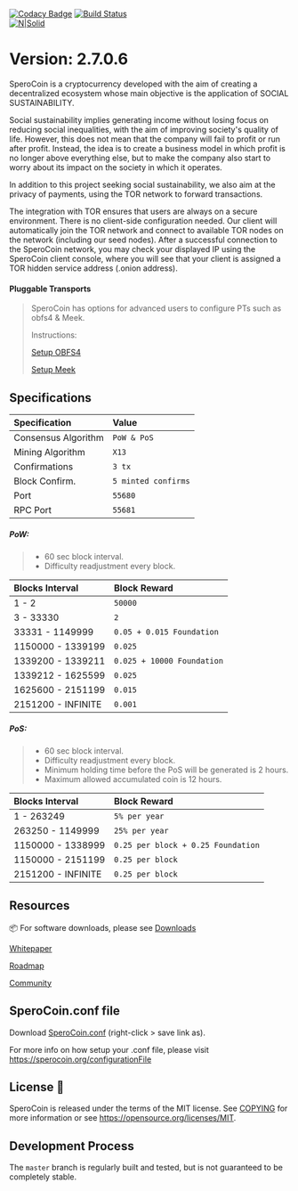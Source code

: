 [![Codacy Badge](https://api.codacy.com/project/badge/Grade/1aa1a2fafa1a41e1bdcba6e453fcba1f)](https://app.codacy.com/app/DigitalCoin1/SperoCoin?utm_source=github.com&utm_medium=referral&utm_content=DigitalCoin1/SperoCoin&utm_campaign=Badge_Grade_Dashboard)
[![Build Status](https://travis-ci.org/DigitalCoin1/SperoCoin.svg?branch=master)](https://travis-ci.org/DigitalCoin1/SperoCoin)
<br>
[![N|Solid](https://i.imgur.com/0BOgWZy.png)](https://sperocoin.org/)

Version: 2.7.0.6
=====================================

SperoCoin is a cryptocurrency developed with the aim of creating a decentralized ecosystem whose main objective is the application of SOCIAL SUSTAINABILITY.

Social sustainability implies generating income without losing focus on reducing social inequalities, with the aim of improving society's quality of life.
However, this does not mean that the company will fail to profit or run after profit. Instead, the idea is to create a business model in which profit is no longer above everything else, but to make the company also start to worry about its impact on the society in which it operates.

In addition to this project seeking social sustainability, we also aim at the privacy of payments, using the TOR network to forward transactions.

The integration with TOR ensures that users are always on a secure environment. There is no client-side configuration needed. Our client will automatically join the TOR network and connect to available TOR nodes on the network (including our seed nodes). After a successful connection to the SperoCoin network, you may check your displayed IP using the SperoCoin client console, where you will see that your client is assigned a TOR hidden service address (.onion address).

#### Pluggable Transports

>SperoCoin has options for advanced users to configure PTs such as obfs4 & Meek. 
>
>Instructions:
>
>[Setup OBFS4]( https://github.com/DigitalCoin1/SperoCoin/blob/master/doc/setup-obfs4.md )
>
>[Setup Meek]( https://github.com/DigitalCoin1/SperoCoin/blob/master/doc/setup-meek.md )


## Specifications

| Specification | Value |
|:-----------|:-----------|
| Consensus Algorithm | `PoW & PoS` |
| Mining Algorithm | `X13` |
| Confirmations | `3 tx` |
| Block Confirm. | `5 minted confirms` |
| Port | `55680` |
| RPC Port | `55681` |


##### PoW:

> - 60 sec block interval.
> - Difficulty readjustment every block.


| Blocks Interval | Block Reward |
|:-----------|:-----------|
| 1 - 2 | `50000` |
| 3 - 33330 | `2` |
| 33331 - 1149999 | `0.05 + 0.015 Foundation` |
| 1150000 - 1339199 | `0.025` |
| 1339200 - 1339211 | `0.025 + 10000 Foundation` |
| 1339212 - 1625599 | `0.025` |
| 1625600 - 2151199 | `0.015` |
| 2151200 - INFINITE | `0.001` |


##### PoS:

> - 60 sec block interval.
> - Difficulty readjustment every block.
> - Minimum holding time before the PoS will be generated is 2 hours.
> - Maximum allowed accumulated coin is 12 hours.

| Blocks Interval | Block Reward |
|:-----------|:-----------|
| 1 - 263249 | `5% per year` |
| 263250 - 1149999 | `25% per year` |
| 1150000 - 1338999 | `0.25 per block + 0.25 Foundation` |
| 1150000 - 2151199 | `0.25 per block` |
| 2151200 - INFINITE | `0.25 per block` |


## Resources

:package: For software downloads, please see [Downloads](https://sperocoin.org/getStarted)

[Whitepaper](https://sperocoin.org/whitepaper/) 

[Roadmap](https://sperocoin.org/roadmap)

[Community](https://sperocoin.org/community)


## SperoCoin.conf file

Download [SperoCoin.conf](https://sperocoin.org/files/SperoCoin.conf.php?action=download) (right-click > save link as).

For more info on how setup your .conf file, please visit https://sperocoin.org/configurationFile


License :bookmark_tabs:
-------

SperoCoin is released under the terms of the MIT license. See [COPYING](COPYING) for more
information or see https://opensource.org/licenses/MIT.



Development Process
-------------------

The `master` branch is regularly built and tested, but is not guaranteed to be completely stable. 

